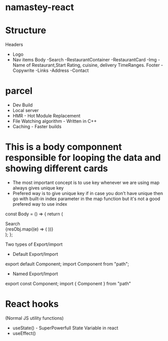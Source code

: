 # namastey-react

# Structure

Headers

- Logo
- Nav items
  Body
  -Search
  -RestaurantContainer
  -RestaurantCard
  -Img
  -Name of Restaurant,Start Rating, cuisine, delivery TimeRanges.
  Footer
  -Copywrite
  -Links
  -Address
  -Contact

# parcel

- Dev Build
- Local server
- HMR - Hot Module Replacement
- File Watching algorithm - Written in C++
- Caching - Faster builds

# This is a body componnent responsible for looping the data and showing different cards

- The most important concept is to use key whenever we are using map always gives unique key
- Prefered way is to give unique key if in case you don't have unique then go with built-in index parameter in the map function but it's not a good prefered way to use index

const Body = () => {
return (

<div className="body">
<div className="search">Search</div>
<div className="restaurant-container">
{resObj.map((e) => (
<RestaurantCard key={e.info.id} resData={e} />
))}
</div>
</div>
);
};

Two types of Export/import

- Default Export/Import

export default Component;
import Component from "path";

- Named Export/Import


export const Component;
import { Component } from "path"


# React hooks

(Normal JS utility functions)
- useState() - SuperPowerfull State Variable in react 
- useEffect()
